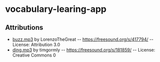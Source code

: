 # vocabulary-learing-app

## Attributions

* [buzz.mp3](buzz.mp3) by LorenzoTheGreat -- https://freesound.org/s/417794/ -- License: Attribution 3.0
* [ding.mp3](ding.mp3) by timgormly -- https://freesound.org/s/181859/ -- License: Creative Commons 0
